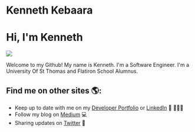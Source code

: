 # Kenneth Kebaara

# Hi, I'm Kenneth

<img src="./">

Welcome to my Github! My name is Kenneth. I'm a Software Engineer. I'm a University Of St Thomas and Flatiron School Alumnus.

## Find me on other sites 🌎:

- Keep up to date with me on my <a href="https://kkebaara.github.io/">Developer Portfolio</a> or <a href="https://www.linkedin.com/in/kkebaara/">LinkedIn</a> 💼 👨🏾‍💻
- Follow my blog on <a href="https://kkebaara.medium.com/"> Medium</a> 💻
- Sharing updates on <a href="https://twitter.com/kkebaara">Twitter</a> 🐥
